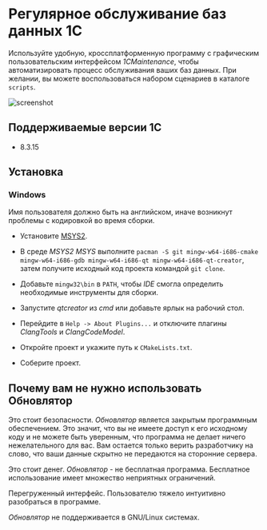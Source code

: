 # Регулярное обслуживание баз данных 1C

Используйте удобную, кроссплатформенную программу с графическим пользовательским интерфейсом _1CMaintenance_, чтобы автоматизировать процесс обслуживания ваших баз данных.
При желании, вы можете воспользоваться набором сценариев в каталоге `scripts`.

![screenshot](https://bitbucket.org/itaurum/1cmaintenance/src/master/1CMaintenance/winprog.PNG)

## Поддерживаемые версии 1С

- 8.3.15

## Установка

### Windows

Имя пользователя должно быть на английском, иначе возникнут проблемы с кодировкой во время сборки.

- Установите [MSYS2](https://www.msys2.org/).

- В среде _MSYS2 MSYS_ выполните `pacman -S git mingw-w64-i686-cmake mingw-w64-i686-gdb mingw-w64-i686-qt mingw-w64-i686-qt-creator`, затем получите исходный код проекта командой `git clone`.

- Добавьте `mingw32\bin` в `PATH`, чтобы _IDE_ смогла определить необходимые инструменты для сборки.

- Запустите _qtcreator_ из _cmd_ или добавьте ярлык на рабочий стол.

- Перейдите в `Help -> About Plugins...` и отключите плагины _ClangTools_ и _ClangCodeModel_.

- Откройте проект и укажите путь к `CMakeLists.txt`.

- Соберите проект.

## Почему вам не нужно использовать Обновлятор

Это стоит безопасности. 
_Обновлятор_ является закрытым программным обеспечением.
Это значит, что вы не имеете доступ к его исходному коду и не можете быть уверенным, что программа не делает ничего нежелательного для вас.
Вам остается только верить разработчику на слово, что ваши данные скрытно не передаются на сторонние сервера.

Это стоит денег.
_Обновлятор_ - не бесплатная программа. 
Бесплатное использование имеет множество неприятных ограничений.

Перегруженный интерфейс.
Пользователю тяжело интуитивно разобраться в программе.

_Обновлятор_ не поддерживается в GNU/Linux системах.
